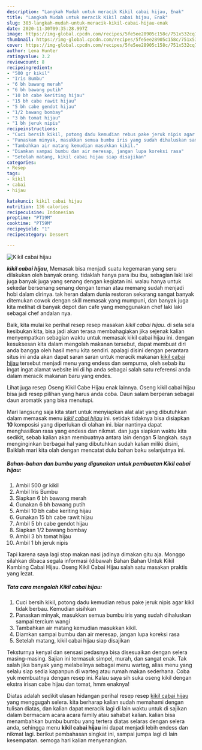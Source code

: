 ```yaml
---
description: "Langkah Mudah untuk meracik Kikil cabai hijau, Enak"
title: "Langkah Mudah untuk meracik Kikil cabai hijau, Enak"
slug: 303-langkah-mudah-untuk-meracik-kikil-cabai-hijau-enak
date: 2020-11-30T09:35:28.997Z
image: https://img-global.cpcdn.com/recipes/5fe5ee28905c158c/751x532cq70/kikil-cabai-hijau-foto-resep-utama.jpg
thumbnail: https://img-global.cpcdn.com/recipes/5fe5ee28905c158c/751x532cq70/kikil-cabai-hijau-foto-resep-utama.jpg
cover: https://img-global.cpcdn.com/recipes/5fe5ee28905c158c/751x532cq70/kikil-cabai-hijau-foto-resep-utama.jpg
author: Lena Hunter
ratingvalue: 3.2
reviewcount: 8
recipeingredient:
- "500 gr kikil"
- "Iris Bumbu"
- "6 bh bawang merah"
- "6 bh bawang putih"
- "10 bh cabe keriting hijau"
- "15 bh cabe rawit hijau"
- "5 bh cabe gendot hijau"
- "1/2 bawang bombay"
- "3 bh tomat hijau"
- "1 bh jeruk nipis"
recipeinstructions:
- "Cuci bersih kikil, potong dadu kemudian rebus pake jeruk nipis agar kikil tidak berbau. Kemudian sisihkan"
- "Panaskan minyak, masukkan semua bumbu iris yang sudah dihaluskan sampai tercium wangi"
- "Tambahkan air matang kemudian masukkan kikil."
- "Diamkan sampai bumbu dan air meresap, jangan lupa koreksi rasa"
- "Setelah matang, kikil cabai hijau siap disajikan"
categories:
- Resep
tags:
- kikil
- cabai
- hijau

katakunci: kikil cabai hijau 
nutrition: 136 calories
recipecuisine: Indonesian
preptime: "PT19M"
cooktime: "PT59M"
recipeyield: "1"
recipecategory: Dessert

---
```



![Kikil cabai hijau](https://img-global.cpcdn.com/recipes/5fe5ee28905c158c/751x532cq70/kikil-cabai-hijau-foto-resep-utama.jpg)

<b><i>kikil cabai hijau</i></b>, Memasak bisa menjadi suatu kegemaran yang seru dilakukan oleh banyak orang. tidaklah hanya para ibu ibu, sebagian laki laki juga banyak juga yang senang dengan kegiatan ini. walau hanya untuk sekedar bersenang senang dengan teman atau memang sudah menjadi hobi dalam dirinya. tak heran dalam dunia restoran sekarang sangat banyak ditemukan cowok dengan skill memasak yang mumpuni, dan banyak juga kita melihat di banyak depot dan cafe yang menggunakan chef laki laki sebagai chef andalan nya.

Baik, kita mulai ke perihal resep resep masakan <i>kikil cabai hijau</i>. di sela sela kesibukan kita, bisa jadi akan terasa membahagiakan jika sejenak kalian menyempatkan sebagian waktu untuk memasak kikil cabai hijau ini. dengan kesuksesan kita dalam mengolah makanan tersebut, dapat membuat diri anda bangga oleh hasil menu kita sendiri. apalagi disini dengan perantara situs ini anda akan dapat saran saran untuk meracik makanan <u>kikil cabai hijau</u> tersebut menjadi menu yang endess dan sempurna, oleh sebab itu ingat ingat alamat website ini di hp anda sebagai salah satu referensi anda dalam meracik makanan baru yang endes.

Lihat juga resep Oseng Kikil Cabe Hijau enak lainnya. Oseng kikil cabai hijau bisa jadi resep pilihan yang harus anda coba. Daun salam berperan sebagai daun aromatik yang bisa menutupi.


Mari langsung saja kita start untuk menyiapkan alat alat yang dibutuhkan dalam memasak menu <u><i>kikil cabai hijau</i></u> ini. setidak tidaknya bisa disiapkan <b>10</b> komposisi yang diperlukan di olahan ini. biar nantinya dapat menghasilkan rasa yang endess dan nikmat. dan juga siapkan waktu kita sedikit, sebab kalian akan membuatnya antara lain dengan <b>5</b> langkah. saya menginginkan berbagai hal yang dibutuhkan sudah kalian miliki disini, Baiklah mari kita olah dengan mencatat dulu bahan baku selanjutnya ini.

<!--inarticleads1-->

##### Bahan-bahan dan bumbu yang digunakan untuk pembuatan Kikil cabai hijau:

1. Ambil 500 gr kikil
1. Ambil Iris Bumbu
1. Siapkan 6 bh bawang merah
1. Gunakan 6 bh bawang putih
1. Ambil 10 bh cabe keriting hijau
1. Gunakan 15 bh cabe rawit hijau
1. Ambil 5 bh cabe gendot hijau
1. Siapkan 1/2 bawang bombay
1. Ambil 3 bh tomat hijau
1. Ambil 1 bh jeruk nipis


Tapi karena saya lagi stop makan nasi jadinya dimakan gitu aja. Monggo silahkan dibaca segala informasi {dibawah Bahan Bahan Untuk Kikil Kambing Cabai Hijau. Oseng Kikil Cabai Hijau salah satu masakan praktis yang lezat. 

<!--inarticleads2-->

##### Tata cara mengolah Kikil cabai hijau:

1. Cuci bersih kikil, potong dadu kemudian rebus pake jeruk nipis agar kikil tidak berbau. Kemudian sisihkan
1. Panaskan minyak, masukkan semua bumbu iris yang sudah dihaluskan sampai tercium wangi
1. Tambahkan air matang kemudian masukkan kikil.
1. Diamkan sampai bumbu dan air meresap, jangan lupa koreksi rasa
1. Setelah matang, kikil cabai hijau siap disajikan


Teksturnya kenyal dan sensasi pedasnya bisa disesuaikan dengan selera masing-masing. Sajian ini termasuk simpel, murah, dan sangat enak. Tak salah jika banyak yang melabelinya sebagai menu warteg, alias menu yang selalu siap sedia kapanpun di warteg atau rumah makan sederhana. Coba yuk membuatnya dengan resep ini. Kalau saya sih suka oseng kikil dengan ekstra irisan cabe hijau dan tomat, hmm enaknya! 

Diatas adalah sedikit ulasan hidangan perihal resep resep <u>kikil cabai hijau</u> yang menggugah selera. kita berharap kalian sudah memahami dengan tulisan diatas, dan kalian dapat meracik lagi di lain waktu untuk di sajikan dalam bermacam acara acara family atau sahabat kalian. kalian bisa menambahkan bumbu bumbu yang tertera diatas selaras dengan selera anda, sehingga menu <b>kikil cabai hijau</b> ini dapat menjadi lebih endess dan nikmat lagi. berikut pembahasan singkat ini, sampai jumpa lagi di lain kesempatan. semoga hari kalian menyenangkan.
